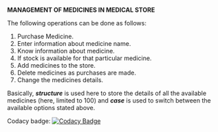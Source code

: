 **MANAGEMENT OF MEDICINES IN MEDICAL STORE**

The following operations can be done as follows:
1) Purchase Medicine.
2) Enter information about medicine name.
3) Know information about medicine.
4) If stock is available for that particular medicine.
5) Add medicines to the store.
6) Delete medicines as purchases are made.
7) Change the medicines details.

Basically, ***structure*** is used here to store the details of all the available medicines (here, limited to 100) and ***case*** is used to switch between the available options stated above.

Codacy badge:
[![Codacy Badge](https://app.codacy.com/project/badge/Grade/dfdba75d6f96464ab87f1491a211b6c8)](https://www.codacy.com/gh/pavankumar9823/miniproject/dashboard?utm_source=github.com&amp;utm_medium=referral&amp;utm_content=pavankumar9823/miniproject&amp;utm_campaign=Badge_Grade)
